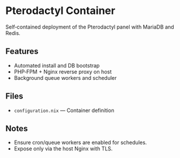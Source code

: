# Pterodactyl Container

Self‑contained deployment of the Pterodactyl panel with MariaDB and Redis.

## Features

- Automated install and DB bootstrap
- PHP‑FPM + Nginx reverse proxy on host
- Background queue workers and scheduler

## Files

- `configuration.nix` — Container definition

## Notes

- Ensure cron/queue workers are enabled for schedules.
- Expose only via the host Nginx with TLS.
